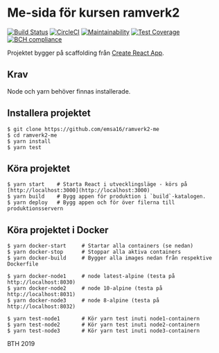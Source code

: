 # Me-sida för kursen ramverk2

[![Build Status](https://travis-ci.org/emsa16/ramverk2-me.svg?branch=master)](https://travis-ci.org/emsa16/ramverk2-me)
[![CircleCI](https://circleci.com/gh/emsa16/ramverk2-me.svg?style=svg)](https://circleci.com/gh/emsa16/ramverk2-me)
[![Maintainability](https://api.codeclimate.com/v1/badges/e01f59ff40dc859e5645/maintainability)](https://codeclimate.com/github/emsa16/ramverk2-me/maintainability)
[![Test Coverage](https://api.codeclimate.com/v1/badges/e01f59ff40dc859e5645/test_coverage)](https://codeclimate.com/github/emsa16/ramverk2-me/test_coverage)
[![BCH compliance](https://bettercodehub.com/edge/badge/emsa16/ramverk2-me?branch=master)](https://bettercodehub.com/results/emsa16/ramverk2-me)

Projektet bygger på scaffolding från [Create React App](https://github.com/facebook/create-react-app).

## Krav
Node och yarn behöver finnas installerade.

## Installera projektet

    $ git clone https://github.com/emsa16/ramverk2-me
    $ cd ramverk2-me
    $ yarn install
    $ yarn test

## Köra projektet

    $ yarn start    # Starta React i utvecklingsläge - körs på [http://localhost:3000](http://localhost:3000)
    $ yarn build    # Bygg appen för produktion i `build`-katalogen.
    $ yarn deploy   # Bygg appen och för över filerna till produktionsservern


## Köra projektet i Docker

    $ yarn docker-start     # Startar alla containers (se nedan)
    $ yarn docker-stop      # Stoppar alla aktiva containers
    $ yarn docker-build     # Bygger alla images nedan från respektive Dockerfile

    $ yarn docker-node1     # node latest-alpine (testa på http://localhost:8030)
    $ yarn docker-node2     # node 10-alpine (testa på http://localhost:8031)
    $ yarn docker-node3     # node 8-alpine (testa på http://localhost:8032)

    $ yarn test-node1       # Kör yarn test inuti node1-containern
    $ yarn test-node2       # Kör yarn test inuti node2-containern
    $ yarn test-node3       # Kör yarn test inuti node3-containern

BTH 2019
